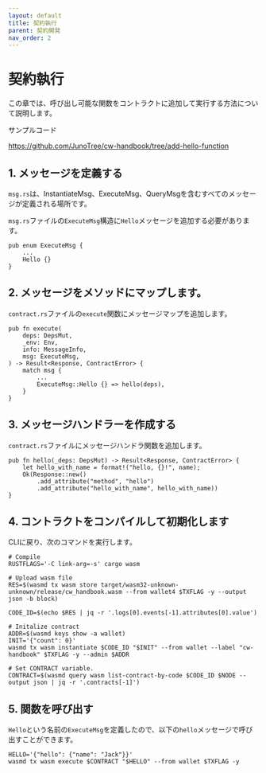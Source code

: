 ```yaml
---
layout: default
title: 契約執行
parent: 契約開発
nav_order: 2
---
```


# 契約執行

この章では、呼び出し可能な関数をコントラクトに追加して実行する方法について説明します。

サンプルコード

https://github.com/JunoTree/cw-handbook/tree/add-hello-function

## 1. メッセージを定義する

`msg.rs`は、InstantiateMsg、ExecuteMsg、QueryMsgを含むすべてのメッセージが定義される場所です。

`msg.rs`ファイルの`ExecuteMsg`構造に`Hello`メッセージを追加する必要があります。

```
pub enum ExecuteMsg {
    ...
    Hello {}
}
```

## 2. メッセージをメソッドにマップします。

`contract.rs`ファイルの`execute`関数にメッセージマップを追加します。

```
pub fn execute(
    deps: DepsMut,
    _env: Env,
    info: MessageInfo,
    msg: ExecuteMsg,
) -> Result<Response, ContractError> {
    match msg {
        ...
        ExecuteMsg::Hello {} => hello(deps),
    }
}
```

## 3. メッセージハンドラーを作成する

`contract.rs`ファイルにメッセージハンドラ関数を追加します。

```
pub fn hello(_deps: DepsMut) -> Result<Response, ContractError> {
    let hello_with_name = format!("hello, {}!", name);
    Ok(Response::new()
        .add_attribute("method", "hello")
        .add_attribute("hello_with_name", hello_with_name))
}
```

## 4. コントラクトをコンパイルして初期化します

CLIに戻り、次のコマンドを実行します。

```
# Compile
RUSTFLAGS='-C link-arg=-s' cargo wasm

# Upload wasm file
RES=$(wasmd tx wasm store target/wasm32-unknown-unknown/release/cw_handbook.wasm --from wallet4 $TXFLAG -y --output json -b block)

CODE_ID=$(echo $RES | jq -r '.logs[0].events[-1].attributes[0].value')

# Initalize contract
ADDR=$(wasmd keys show -a wallet)
INIT='{"count": 0}'
wasmd tx wasm instantiate $CODE_ID "$INIT" --from wallet --label "cw-handbook" $TXFLAG -y --admin $ADDR

# Set CONTRACT variable.
CONTRACT=$(wasmd query wasm list-contract-by-code $CODE_ID $NODE --output json | jq -r '.contracts[-1]')
```

## 5. 関数を呼び出す

`Hello`という名前の`ExecuteMsg`を定義したので、以下の`hello`メッセージで呼び出すことができます。

```
HELLO='{"hello": {"name": "Jack"}}'
wasmd tx wasm execute $CONTRACT "$HELLO" --from wallet $TXFLAG -y
```


